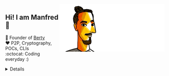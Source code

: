 <img align='right' src="https://raw.githubusercontent.com/moul/moul/master/contribute.gif">

## Hi! I am Manfred :wave:

:hammer: Founder of [Berty](https://github.com/berty)<br/>
:heart: P2P, Cryptography, POCs, CLIs<br/>
:octocat: Coding everyday :)<br/>

<!--:computer: Providing [consultancy services](https://pmgconsulting.org/)<br/>-->
<!--:construction: I maintain a lot of OSS repos<br/>-->

<details>
  <summary>Details</summary>
  <img src="https://img.shields.io/badge/📦%20%20release-experimental-blue"/>
  <img src="https://img.shields.io/badge/coverage-@moul%20is%20unstable-red?logo=codecov"/>
  <img src="https://img.shields.io/badge/👤%20%20mood-👍%20👍%20👍-black"/>
  <img src="https://img.shields.io/badge/🌐%20%20country-France%20🇫🇷-pink"/>

  <hr />

  <img src="https://github-readme-stats.vercel.app/api?username=moul&count_private=true&show_icons=true"/>
  
 <details><summary>Click!</summary> <details><summary>Click!</summary> <details><summary>Click!</summary> <details><summary>Click!</summary> <details><summary>Click!</summary> <details><summary>Click!</summary> <details><summary>Click!</summary> <details><summary>Click!</summary> <details><summary>Click!</summary> <details><summary>Click!</summary> <details><summary>Click!</summary> <details><summary>Click!</summary> <details><summary>Click!</summary> <details><summary>Click!</summary> <details><summary>Click!</summary> <details><summary>Click!</summary> <details><summary>Click!</summary> <details><summary>Click!</summary> <details><summary>Click!</summary> <details><summary>Click!</summary> <details><summary>Click!</summary> <details><summary>Click!</summary> Thank you 😎 </details> </details> </details> </details> </details> </details> </details> </details> </details> </details> </details> </details> </details> </details> </details> </details> </details> </details> </details> </details> </details> </details>
 
</details>

<!-- ![](https://img.shields.io/badge/cool-yep-magenta) -->

